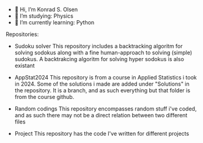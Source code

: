 - 👋 Hi, I’m Konrad S. Olsen
- 👀 I’m studying: Physics
- 🌱 I’m currently learning: Python

 
Repositories:

- Sudoku solver
This repository includes a backtracking algoritm for solving sodokus along with a fine human-approach to solving (simple) sudokus. A backtrakcing algoritm for solving hyper sodokus is also existant  

- AppStat2024
This repository is from a course in Applied Statistics i took in 2024. Some of the solutions i made are added under "Solutions" in the repository. It is a branch, and as such everything but that folder is from the course github.

- Random codings
This repository encompasses random stuff i've coded, and as such there may not be a direct relation between two different files

- Project
This repository has the code I've written for different projects
<!---
Emdryo/Emdryo is a ✨ special ✨ repository because its `README.md` (this file) appears on your GitHub profile.
You can click the Preview link to take a look at your changes.
--->
